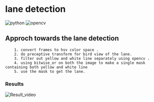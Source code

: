 # lane detection

![python](https://img.shields.io/badge/python-3.8-blue)
![opencv](https://img.shields.io/badge/OpenCV-python-green)

## Approch towards the lane detection
```
    1. convert frames to hsv color space .
    2. do preceptive transform for bird view of the lane.
    3. filter out yellow and white line separately using opencv .
    4. using bitwise_or on both the image to make a single mask containing both yellow and white line
    5. use the mask to get the lane.
 ```
  ### Results
![Result_video](https://github.com/malayaj2000/Open-CV-series-/blob/main/lane%20Detection/output%20.gif)


